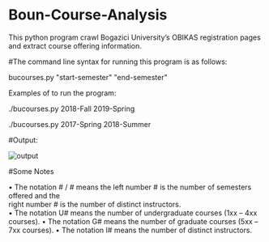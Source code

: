 # Boun-Course-Analysis
This python program crawl Bogazici University’s OBIKAS registration pages and extract course offering information.

#The	command	line syntax for running this program	is as follows:

bucourses.py "start-semester" "end-semester"

Examples of to run the program:

./bucourses.py 2018-Fall 2019-Spring

./bucourses.py 2017-Spring 2018-Summer

#Output:

![output](https://i.ibb.co/y6TrHpg/noname.png)


#Some Notes

• The	 notation	# /	# means	 the	left	number	# is	 the	 number	 of	 semesters	 offered and	 the	
right	number	# is the	number	of	distinct	instructors.	
• The	notation	U#	means	the	number	of	undergraduate	courses	(1xx	– 4xx	courses).
• The	notation	G#	means	the	number	of	graduate	courses	(5xx	– 7xx	courses).
• The	 notation	 I#	 means	 the	 number	 of	 distinct	 instructors.	
